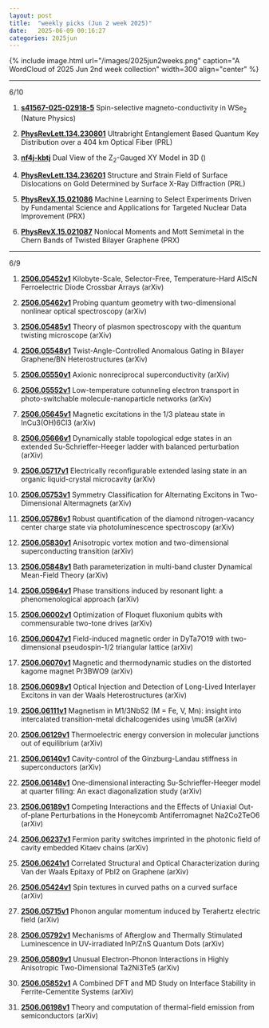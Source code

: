 ```yaml
---
layout: post
title:  "weekly picks (Jun 2 week 2025)"
date:   2025-06-09 00:16:27
categories: 2025jun
---
```


{% include image.html url="/images/2025jun2weeks.png" caption="A WordCloud of 2025 Jun 2nd week collection" width=300 align="center" %}




---
6/10


1. **[s41567-025-02918-5](https://www.nature.com/articles/s41567-025-02918-5)** Spin-selective magneto-conductivity in WSe<sub>2</sub> (Nature Physics)


1. **[PhysRevLett.134.230801](http://link.aps.org/doi/10.1103/PhysRevLett.134.230801)** Ultrabright Entanglement Based Quantum Key Distribution over a 404 km Optical Fiber (PRL)

1. **[nf4j-kbtj](http://link.aps.org/doi/10.1103/nf4j-kbtj)** Dual View of the ${\mathrm{Z}}_{2}$-Gauged XY Model in 3D ()

1. **[PhysRevLett.134.236201](http://link.aps.org/doi/10.1103/PhysRevLett.134.236201)** Structure and Strain Field of Surface Dislocations on Gold Determined by Surface X-Ray Diffraction (PRL)

1. **[PhysRevX.15.021086](http://link.aps.org/doi/10.1103/PhysRevX.15.021086)** Machine Learning to Select Experiments Driven by Fundamental Science and Applications for Targeted Nuclear Data Improvement (PRX)

1. **[PhysRevX.15.021087](http://link.aps.org/doi/10.1103/PhysRevX.15.021087)** Nonlocal Moments and Mott Semimetal in the Chern Bands of Twisted Bilayer Graphene (PRX)








---
6/9

1. **[2506.05452v1](https://arxiv.org/abs/2506.05452)** Kilobyte-Scale, Selector-Free, Temperature-Hard AlScN Ferroelectric Diode Crossbar Arrays (arXiv)

1. **[2506.05462v1](https://arxiv.org/abs/2506.05462)** Probing quantum geometry with two-dimensional nonlinear optical spectroscopy (arXiv)

1. **[2506.05485v1](https://arxiv.org/abs/2506.05485)** Theory of plasmon spectroscopy with the quantum twisting microscope (arXiv)

1. **[2506.05548v1](https://arxiv.org/abs/2506.05548)** Twist-Angle-Controlled Anomalous Gating in Bilayer Graphene/BN Heterostructures (arXiv)

1. **[2506.05550v1](https://arxiv.org/abs/2506.05550)** Axionic nonreciprocal superconductivity (arXiv)

1. **[2506.05552v1](https://arxiv.org/abs/2506.05552)** Low-temperature cotunneling electron transport in photo-switchable molecule-nanoparticle networks (arXiv)

1. **[2506.05645v1](https://arxiv.org/abs/2506.05645)** Magnetic excitations in the 1/3 plateau state in InCu3(OH)6Cl3 (arXiv)

1. **[2506.05666v1](https://arxiv.org/abs/2506.05666)** Dynamically stable topological edge states in an extended Su-Schrieffer-Heeger ladder with balanced perturbation (arXiv)

1. **[2506.05717v1](https://arxiv.org/abs/2506.05717)** Electrically reconfigurable extended lasing state in an organic liquid-crystal microcavity (arXiv)

1. **[2506.05753v1](https://arxiv.org/abs/2506.05753)** Symmetry Classification for Alternating Excitons in Two-Dimensional Altermagnets (arXiv)

1. **[2506.05786v1](https://arxiv.org/abs/2506.05786)** Robust quantification of the diamond nitrogen-vacancy center charge state via photoluminescence spectroscopy (arXiv)

1. **[2506.05830v1](https://arxiv.org/abs/2506.05830)** Anisotropic vortex motion and two-dimensional superconducting transition (arXiv)

1. **[2506.05848v1](https://arxiv.org/abs/2506.05848)** Bath parameterization in multi-band cluster Dynamical Mean-Field Theory (arXiv)

1. **[2506.05964v1](https://arxiv.org/abs/2506.05964)** Phase transitions induced by resonant light: a phenomenological approach (arXiv)

1. **[2506.06002v1](https://arxiv.org/abs/2506.06002)** Optimization of Floquet fluxonium qubits with commensurable two-tone drives (arXiv)

1. **[2506.06047v1](https://arxiv.org/abs/2506.06047)** Field-induced magnetic order in DyTa7O19 with two-dimensional pseudospin-1/2 triangular lattice (arXiv)

1. **[2506.06070v1](https://arxiv.org/abs/2506.06070)** Magnetic and thermodynamic studies on the distorted kagome magnet Pr3BWO9 (arXiv)

1. **[2506.06098v1](https://arxiv.org/abs/2506.06098)** Optical Injection and Detection of Long-Lived Interlayer Excitons in van der Waals Heterostructures (arXiv)

1. **[2506.06111v1](https://arxiv.org/abs/2506.06111)** Magnetism in M1/3NbS2 (M = Fe, V, Mn): insight into intercalated transition-metal dichalcogenides using \muSR (arXiv)

1. **[2506.06129v1](https://arxiv.org/abs/2506.06129)** Thermoelectric energy conversion in molecular junctions out of equilibrium (arXiv)

1. **[2506.06140v1](https://arxiv.org/abs/2506.06140)** Cavity-control of the Ginzburg-Landau stiffness in superconductors (arXiv)

1. **[2506.06148v1](https://arxiv.org/abs/2506.06148)** One-dimensional interacting Su-Schrieffer-Heeger model at quarter filling: An exact diagonalization study (arXiv)

1. **[2506.06189v1](https://arxiv.org/abs/2506.06189)** Competing Interactions and the Effects of Uniaxial Out-of-plane Perturbations in the Honeycomb Antiferromagnet Na2Co2TeO6 (arXiv)

1. **[2506.06237v1](https://arxiv.org/abs/2506.06237)** Fermion parity switches imprinted in the photonic field of cavity embedded Kitaev chains (arXiv)

1. **[2506.06241v1](https://arxiv.org/abs/2506.06241)** Correlated Structural and Optical Characterization during Van der Waals Epitaxy of PbI2 on Graphene (arXiv)

1. **[2506.05424v1](https://arxiv.org/abs/2506.05424)** Spin textures in curved paths on a curved surface (arXiv)

1. **[2506.05715v1](https://arxiv.org/abs/2506.05715)** Phonon angular momentum induced by Terahertz electric field (arXiv)

1. **[2506.05792v1](https://arxiv.org/abs/2506.05792)** Mechanisms of Afterglow and Thermally Stimulated Luminescence in UV-irradiated InP/ZnS Quantum Dots (arXiv)

1. **[2506.05809v1](https://arxiv.org/abs/2506.05809)** Unusual Electron-Phonon Interactions in Highly Anisotropic Two-Dimensional Ta2Ni3Te5 (arXiv)

1. **[2506.05852v1](https://arxiv.org/abs/2506.05852)** A Combined DFT and MD Study on Interface Stability in Ferrite-Cementite Systems (arXiv)

1. **[2506.06198v1](https://arxiv.org/abs/2506.06198)** Theory and computation of thermal-field emission from semiconductors (arXiv)

